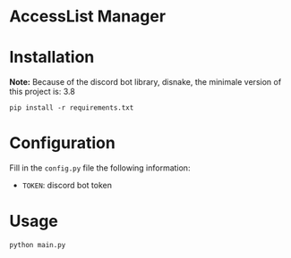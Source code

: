 # AccessList Manager

# Installation

**Note:** Because of the discord bot library, disnake, the minimale version
of this project is: 3.8

```
pip install -r requirements.txt
```

# Configuration

Fill in the `config.py` file the following information:
- `TOKEN`: discord bot token

# Usage

```
python main.py
```

